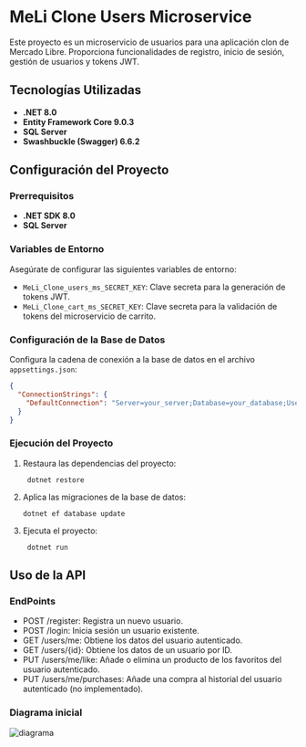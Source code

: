 # MeLi Clone Users Microservice

Este proyecto es un microservicio de usuarios para una aplicación clon de Mercado Libre. Proporciona funcionalidades de registro, inicio de sesión, gestión de usuarios y tokens JWT.

## Tecnologías Utilizadas

- **.NET 8.0**
- **Entity Framework Core 9.0.3**
- **SQL Server**
- **Swashbuckle (Swagger) 6.6.2**

## Configuración del Proyecto

### Prerrequisitos

- **.NET SDK 8.0**
- **SQL Server**

### Variables de Entorno

Asegúrate de configurar las siguientes variables de entorno:

- `MeLi_Clone_users_ms_SECRET_KEY`: Clave secreta para la generación de tokens JWT.
- `MeLi_Clone_cart_ms_SECRET_KEY`: Clave secreta para la validación de tokens del microservicio de carrito.

### Configuración de la Base de Datos

Configura la cadena de conexión a la base de datos en el archivo `appsettings.json`:

```json
{
  "ConnectionStrings": {
    "DefaultConnection": "Server=your_server;Database=your_database;User Id=your_user;Password=your_password;"
  }
}
```

### Ejecución del Proyecto

1. Restaura las dependencias del proyecto:
   ```
    dotnet restore
   ```
2. Aplica las migraciones de la base de datos:
    ```
    dotnet ef database update
   ```
3. Ejecuta el proyecto:
   ```
    dotnet run
   ```

## Uso de la API

### EndPoints

- POST /register: Registra un nuevo usuario.
- POST /login: Inicia sesión un usuario existente.
- GET /users/me: Obtiene los datos del usuario autenticado.
- GET /users/{id}: Obtiene los datos de un usuario por ID.
- PUT /users/me/like: Añade o elimina un producto de los favoritos del usuario autenticado.
- PUT /users/me/purchases: Añade una compra al historial del usuario autenticado (no implementado).

### Diagrama inicial

![diagrama](https://github.com/user-attachments/assets/57a748df-b641-4b7a-a437-d5744d0304da)


